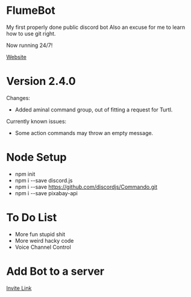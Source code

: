 # FlumeBot
My first properly done public discord bot
Also an excuse for me to learn how to use git right.

Now running 24/7!

[Website](https://sites.google.com/view/flumebot)


# Version 2.4.0
Changes: 
- Added aminal command group, out of fitting a request for Turtl.

Currently known issues:
- Some action commands may throw an empty message.



# Node Setup
- npm init
- npm i --save discord.js
- npm i --save https://github.com/discordjs/Commando.git
- npm i --save pixabay-api


# To Do List
- More fun stupid shit
- More weird hacky code
- Voice Channel Control

# Add Bot to a server
[Invite Link](https://discordapp.com/oauth2/authorize?client_id=662760640242384904&scope=bot&permissions=2146958591)
